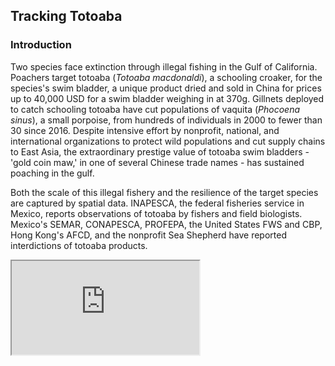 ## Tracking Totoaba

### Introduction
Two species face extinction through illegal fishing in the Gulf of California. Poachers target totoaba (<i>Totoaba macdonaldi</i>), a schooling croaker, for the species's swim bladder, a unique product dried and sold in China for prices up to 40,000 USD for a swim bladder weighing in at 370g. Gillnets deployed to catch schooling totoaba have cut populations of vaquita (<i>Phocoena sinus</i>), a small porpoise, from hundreds of individuals in 2000 to fewer than 30 since 2016. Despite intensive effort by nonprofit, national, and international organizations to protect wild populations and cut supply chains to East Asia, the extraordinary prestige value of totoaba swim bladders - 'gold coin maw,' in one of several Chinese trade names - has sustained poaching in the gulf. 

Both the scale of this illegal fishery and the resilience of the target species are captured by spatial data. INAPESCA, the federal fisheries service in Mexico, reports observations of totoaba by fishers and field biologists. Mexico's SEMAR, CONAPESCA, PROFEPA, the United States FWS and CBP, Hong Kong's AFCD, and the nonprofit Sea Shepherd have reported interdictions of totoaba products.

<iframe src="https://amsteinkruger.github.io/tma_spat/"></iframe>
